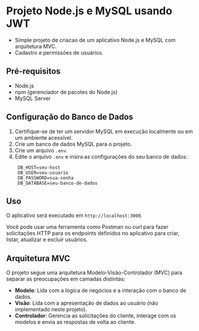 # Projeto Node.js e MySQL usando JWT

- Simple projeto de criacao de um aplicativo Node.js e MySQL com arquitetura MVC.
- Cadastro e permissões de usuários.

## Pré-requisitos
- Node.js
- npm (gerenciador de pacotes do Node.js)
- MySQL Server

## Configuração do Banco de Dados

1. Certifique-se de ter um servidor MySQL em execução localmente ou em um ambiente acessível.
2. Crie um banco de dados MySQL para o projeto.
3. Crie um arquivo `.env`.
4. Edite o arquivo `.env` e insira as configurações do seu banco de dados:
   ```
    DB_HOST=seu-host
    DB_USER=seu-usuario
    DB_PASSWORD=sua-senha
    DB_DATABASE=seu-banco-de-dados

## Uso

O aplicativo será executado em `http://localhost:3000`.

Você pode usar uma ferramenta como Postman ou curl para fazer solicitações HTTP para os endpoints definidos no aplicativo para criar, listar, atualizar e excluir usuários.

## Arquitetura MVC

O projeto segue uma arquitetura Modelo-Visão-Controlador (MVC) para separar as preocupações em camadas distintas:

- **Modelo**: Lida com a lógica de negócios e a interação com o banco de dados.
- **Visão**: Lida com a apresentação de dados ao usuário (não implementado neste projeto).
- **Controlador**: Gerencia as solicitações do cliente, interage com os modelos e envia as respostas de volta ao cliente.




